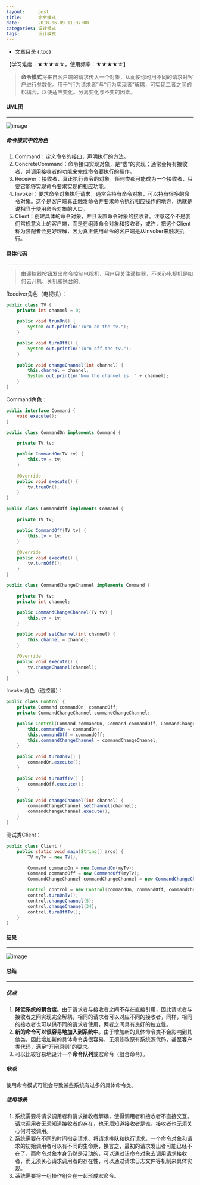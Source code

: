```yaml
---
layout:     post
title:      命令模式
date:       2018-06-09 11:37:00
categories: 设计模式
tags:       设计模式
---
```


* 文章目录
{:toc}

【学习难度：★★★☆☆，使用频率：★★★★☆】

> **命令模式**将来自客户端的请求传入一个对象，从而使你可用不同的请求对客户进行参数化。用于“行为请求者”与“行为实现者”解耦，可实现二者之间的松耦合，以便适应变化。分离变化与不变的因素。




#### UML图

---

![image](http://oc26wuqdw.bkt.clouddn.com/2018/6/pattern/command/command-uml.png)

##### 命令模式中的角色
1. Command：定义命令的接口，声明执行的方法。
2. ConcreteCommand：命令接口实现对象，是“虚”的实现；通常会持有接收者，并调用接收者的功能来完成命令要执行的操作。
3. Receiver：接收者，真正执行命令的对象。任何类都可能成为一个接收者，只要它能够实现命令要求实现的相应功能。
4. Invoker：要求命令对象执行请求，通常会持有命令对象，可以持有很多的命令对象。这个是客户端真正触发命令并要求命令执行相应操作的地方，也就是说相当于使用命令对象的入口。
5. Client：创建具体的命令对象，并且设置命令对象的接收者。注意这个不是我们常规意义上的客户端，而是在组装命令对象和接收者，或许，把这个Client称为装配者会更好理解，因为真正使用命令的客户端是从Invoker来触发执行。

#### 具体代码

---
> 由遥控器按钮发出命令控制电视机，用户只关注遥控器，不关心电视机是如何去开机、关机和换台的。

Receiver角色（电视机）：
```java
public class TV {
    private int channel = 0;

    public void trunOn() {
        System.out.println("Turn on the tv.");
    }

    public void turnOff() {
        System.out.println("Turn off the tv.");
    }

    public void changeChannel(int channel) {
        this.channel = channel;
        System.out.println("Now the channel is: " + channel);
    }
}
```

Command角色：

```java
public interface Command {
    void execute();
}

public class CommandOn implements Command {

    private TV tv;

    public CommandOn(TV tv) {
        this.tv = tv;
    }

    @Override
    public void execute() {
        tv.trunOn();
    }
}

public class CommandOff implements Command {

    private TV tv;

    public CommandOff(TV tv) {
        this.tv = tv;
    }

    @Override
    public void execute() {
        tv.turnOff();
    }
}

public class CommandChangeChannel implements Command {

    private TV tv;
    private int channel;

    public CommandChangeChannel(TV tv) {
        this.tv = tv;
    }

    public void setChannel(int channel) {
        this.channel = channel;
    }

    @Override
    public void execute() {
        tv.changeChannel(channel);
    }
}
```

Invoker角色（遥控器）：
```java
public class Control {
    private Command commandOn, commandOff;
    private CommandChangeChannel commandChangeChannel;

    public Control(Command commandOn, Command commandOff, CommandChangeChannel commandChangeChannel) {
        this.commandOn = commandOn;
        this.commandOff = commandOff;
        this.commandChangeChannel = commandChangeChannel;
    }

    public void turnOnTv() {
        commandOn.execute();
    }

    public void turnOffTv() {
        commandOff.execute();
    }

    public void changeChannel(int channel) {
        commandChangeChannel.setChannel(channel);
        commandChangeChannel.execute();
    }
}
```

测试类Client：
```java
public class Client {
    public static void main(String[] args) {
        TV myTv = new TV();

        Command commandOn = new CommandOn(myTv);
        Command commandOff = new CommandOff(myTv);
        CommandChangeChannel commandChangeChannel = new CommandChangeChannel(myTv);

        Control control = new Control(commandOn, commandOff, commandChangeChannel);
        control.turnOnTv();
        control.changeChannel(5);
        control.changeChannel(34);
        control.turnOffTv();
    }
}
```

#### 结果

---

![image](http://oc26wuqdw.bkt.clouddn.com/2018/6/pattern/command/command-result.png)

#### 总结

---

##### 优点
1. **降低系统的耦合度**。由于请求者与接收者之间不存在直接引用，因此请求者与接收者之间实现完全解耦，相同的请求者可以对应不同的接收者，同样，相同的接收者也可以供不同的请求者使用，两者之间具有良好的独立性。
2. **新的命令可以很容易地加入到系统中**。由于增加新的具体命令类不会影响到其他类，因此增加新的具体命令类很容易，无须修改原有系统源代码，甚至客户类代码，满足“开闭原则”的要求。
3. 可以比较容易地设计一个**命令队列**或宏命令（组合命令）。

##### 缺点
使用命令模式可能会导致某些系统有过多的具体命令类。

##### 适用场景
1. 系统需要将请求调用者和请求接收者解耦，使得调用者和接收者不直接交互。请求调用者无须知道接收者的存在，也无须知道接收者是谁，接收者也无须关心何时被调用。
2.  系统需要在不同的时间指定请求、将请求排队和执行请求。一个命令对象和请求的初始调用者可以有不同的生命期，换言之，最初的请求发出者可能已经不在了，而命令对象本身仍然是活动的，可以通过该命令对象去调用请求接收者，而无须关心请求调用者的存在性，可以通过请求日志文件等机制来具体实现。
3. 系统需要将一组操作组合在一起形成宏命令。
